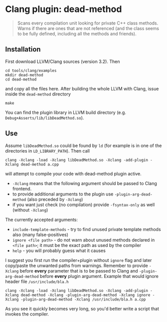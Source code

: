 # Clang plugin: dead-method

> Scans every compilation unit looking for private C++ class methods. Warns if
> there are ones that are not referenced (and the class seems to be fully
> defined, including all the methods and friends).

## Installation
First download LLVM/Clang sources (version 3.2). Then

    cd tools/clang/examples
    mkdir dead-method
    cd dead-method

and copy all the files here. After building the whole LLVM with Clang, issue
inside the `dead-method` directory

    make

You can find the plugin library in LLVM build directory (e.g.
`Debug+Asserts/lib/libDeadMethod.so`).

## Use
Assume `libDeadMethod.so` could be found by `ld` (for example is in one of
the directories in `LD_LIBRARY_PATH`). Then call

    clang -Xclang -load -Xclang libDeadMethod.so -Xclang -add-plugin -Xclang dead-method a.cpp

will attempt to compile your code with dead-method plugin active.

 * `-Xclang` means that the following argument should be passed to Clang
   frontend.
 * to provide additional arguments to the plugin use `-plugin-arg-dead-method`
   (also preceded by `-Xclang`)
 * if you want just check (no compilation) provide `-fsyntax-only` as well
   (without `-Xclang`)

The currently accepted arguments:

 * `include-template-methods` - try to find unused private template methods
   also (many false-positives)
 * `ignore <file path>` - do not warn about unused methods declared in `<file path>`;
   it must be the exact path as used by the compiler
 * `help` - you will probably guess what it causes

I suggest you first run the compiler+plugin without `ignore` flag and later
copy/paste the unwanted paths from warnings.
Remember to provide `-Xclang` before __every__ parameter that is to be passed
to Clang and `-plugin-arg-dead-method` before __every__ plugin argument.
Example that would ignore header file `/usr/include/bla.h`

    clang -Xclang -load -Xclang libDeadMethod.so -Xclang -add-plugin -Xclang dead-method -Xclang -plugin-arg-dead-method -Xclang ignore -Xclang -plugin-arg-dead-method -Xclang /usr/include/bla.h a.cpp

As you see it quickly becomes very long, so you'd better write a script that
invokes the compiler.
